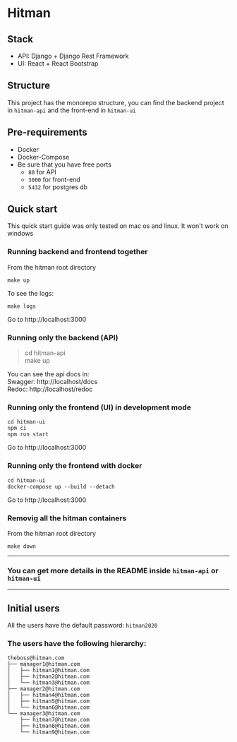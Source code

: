 # Hitman
## Stack
- API: Django + Django Rest Framework
- UI: React + React Bootstrap

## Structure
This project has the monorepo structure, you can find the backend project in `hitman-api` and the front-end in `hitman-ui`

## Pre-requirements
- Docker
- Docker-Compose
- Be sure that you have free ports 
    - `80` for API
    - `3000` for front-end
    - `5432` for postgres db

## Quick start
This quick start guide was only tested on mac os and linux. It won't work on windows
### Running backend and frontend together
From the hitman root directory
```console
make up
```

To see the logs:
```console
make logs
```

Go to http://localhost:3000

### Running only the backend (API)
> cd hitman-api  
> make up  

You can see the api docs in:  
Swagger: http://localhost/docs  
Redoc: http://localhost/redoc  

### Running only the frontend (UI) in development mode
```console
cd hitman-ui  
npm ci  
npm run start
```

Go to http://localhost:3000

### Running only the frontend with docker
```console
cd hitman-ui  
docker-compose up --build --detach
```

Go to http://localhost:3000

### Removig all the hitman containers
From the hitman root directory
```console
make down
```
---
### You can get more details in the README inside `hitman-api` or `hitman-ui`
---
## Initial users
All the users have the default password: `hitman2020`

### The users have the following hierarchy:
    theboss@hitman.com
    ├── manager1@hitman.com
    │   ├── hitman1@hitman.com
    │   ├── hitman2@hitman.com
    │   └── hitman3@hitman.com
    ├── manager2@hitman.com
    │   ├── hitman4@hitman.com
    │   ├── hitman5@hitman.com
    │   └── hitman6@hitman.com
    └── manager3@hitman.com
        ├── hitman7@hitman.com
        ├── hitman8@hitman.com
        └── hitman9@hitman.com
